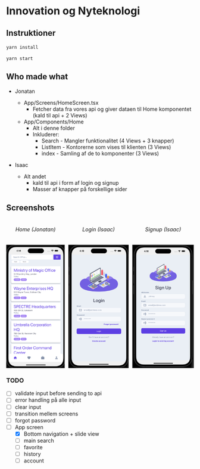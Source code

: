 # Innovation og Nyteknologi

## Instruktioner

```
yarn install
```

```
yarn start
```

## Who made what
- Jonatan
    - App/Screens/HomeScreen.tsx
        - Fetcher data fra vores api og giver dataen til Home komponentet (kald til api + 2 Views)
    - App/Components/Home
        - Alt i denne folder
        - Inkluderer:
            - Search - Mangler funktionalitet (4 Views + 3 knapper)
            - ListItem - Kontorerne som vises til klienten (3 Views)
            - index - Samling af de to komponenter (3 Views)


- Isaac
    - Alt andet
      - kald til api i form af login og signup
      - Masser af knapper på forskellige sider

## Screenshots

<div style="display: flex; gap: 10px; width: 100%">
<div style="display: flex; justify-content: center; align-items: center; flex-direction: column;">
<h6>Home (Jonatan)</h6>
<img src="./.github/assets/screenshots/Home.png" alt="drawing" />
</div>
<div style="display: flex; justify-content: center; align-items: center; flex-direction: column;">
<h6>Login (Isaac)</h6>
<img src="./.github/assets/screenshots/Login.png" alt="drawing" />
</div><div style="display: flex; justify-content: center; align-items: center; flex-direction: column;">
<h6>Signup (Isaac)</h6>
<img src="./.github/assets/screenshots/Signup.png" alt="drawing" />
</div>
</div>




### TODO

- [ ] validate input before sending to api
- [ ] error handling på alle input
- [ ] clear input
- [ ] transition mellem screens
- [ ] forgot password
- [ ] App screen
    - [x] Bottom navigation + slide view
    - [ ] main search
    - [ ] favorite
    - [ ] history
    - [ ] account
